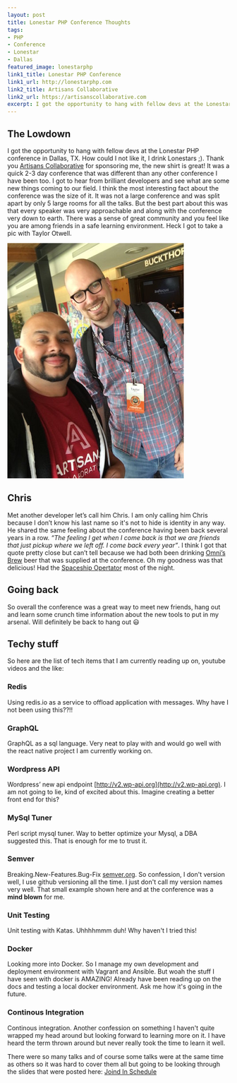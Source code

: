```yaml
---
layout: post
title: Lonestar PHP Conference Thoughts
tags:
- PHP
- Conference
- Lonestar
- Dallas
featured_image: lonestarphp
link1_title: Lonestar PHP Conference
link1_url: http://lonestarphp.com
link2_title: Artisans Collaborative
link2_url: https://artisanscollaborative.com
excerpt: I got the opportunity to hang with fellow devs at the Lonestar PHP conference in Dallas, TX. How could I not like it, I drink Lonestars ;)
---
```

## The Lowdown
I got the opportunity to hang with fellow devs at the Lonestar PHP conference in Dallas, TX. How could I not like it, I drink Lonestars ;). Thank you [Artisans Collaborative](https://artisanscollaborative.com) for sponsoring me, the new shirt is great! It was a quick 2-3 day conference that was different than any other conference I have been too. I got to hear from brilliant developers and see what are some new things coming to our field. I think the most interesting fact about the conference was the size of it. It was not a large conference and was split apart by only 5 large rooms for all the talks. But the best part about this was that every speaker was very approachable and along with the conference very down to earth. There was a sense of great community and you feel like you are among friends in a safe learning environment. Heck I got to take a pic with Taylor Otwell.

![Pic with Taylor Otwell](/media/images/taylor-otwell.jpg "Taylor Otwell")

## Chris
Met another developer let’s call him Chris. I am only calling him Chris because I don’t know his last name so it's not to hide is identity in any way. He shared the same feeling about the conference having been back several years in a row. _“The feeling I get when I come back is that we are friends that just pickup where we left off. I come back every year”_. I think I got that quote pretty close but can’t tell because we had both been drinking [Omni’s Brew](https://twitter.com/OmnisBrews) beer that was supplied at the conference. Oh my goodness was that delicious! Had the [Spaceship Opertator](https://twitter.com/OmnisBrews/status/718928494407720960) most of the night.

## Going back
So overall the conference was a great way to meet new friends, hang out and learn some crunch time information about the new tools to put in my arsenal. Will definitely be back to hang out 😃

## Techy stuff
So here are the list of tech items that I am currently reading up on, youtube videos and the like:

### Redis
Using redis.io as a service to offload application with messages. Why have I not been using this??!!

### GraphQL
GraphQL as a sql language. Very neat to play with and would go well with the react native project I am currently working on.

### Wordpress API
Wordpress’ new api endpoint [http://v2.wp-api.org](http://v2.wp-api.org). I am not going to lie, kind of excited about this. Imagine creating a better front end for this?

### MySql Tuner
Perl script mysql tuner. Way to better optimize your Mysql, a DBA suggested this. That is enough for me to trust it.

### Semver
Breaking.New-Features.Bug-Fix [semver.org](http://semver.org). So confession, I don't version well, I use github versioning all the time. I just don't call my version names very well. That small example shown here and at the conference was a __mind blown__ for me.

### Unit Testing
Unit testing with Katas. Uhhhhmmm duh! Why haven't I tried this!

### Docker
Looking more into Docker. So I manage my own development and deployment environment with Vagrant and Ansible. But woah the stuff I have seen with docker is AMAZING! Already have been reading up on the docs and testing a local docker environment. Ask me how it's going in the future.

### Continous Integration
Continous integration. Another confession on something I haven't quite wrapped my head around but looking forward to learning more on it. I have heard the term thrown around but never really took the time to learn it well.

There were so many talks and of course some talks were at the same time as others so it was hard to cover them all but going to be looking through the slides that were posted here: [Joind In Schedule](https://joind.in/event/lone-star-php-2016)
